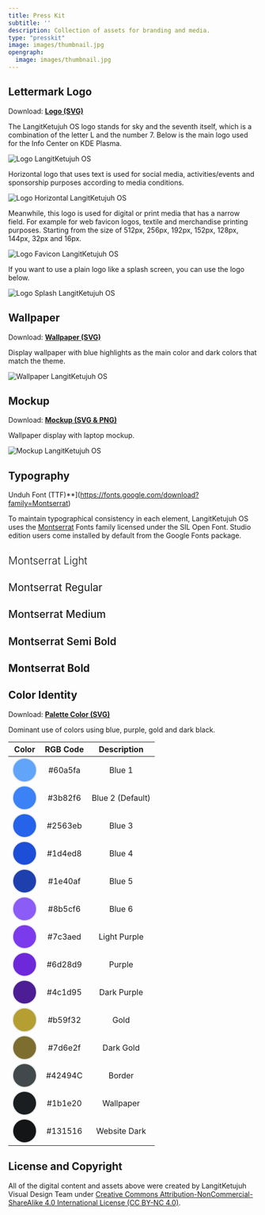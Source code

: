 ```yaml
---
title: Press Kit
subtitle: ''
description: Collection of assets for branding and media.
type: "presskit"
image: images/thumbnail.jpg
opengraph:
  image: images/thumbnail.jpg
---
```


## Lettermark Logo

Download: [**Logo (SVG)**](/files/brand/logo_langitketujuh_1.0.tar.gz)

The LangitKetujuh OS logo stands for sky and the seventh itself, which is a combination of the letter L and the number 7. Below is the main logo used for the Info Center on KDE Plasma.

![Logo LangitKetujuh OS](/images/brand/logo_default.webp)

Horizontal logo that uses text is used for social media, activities/events and sponsorship purposes according to media conditions.

![Logo Horizontal LangitKetujuh OS](/images/brand/logo_horizontal.webp)

Meanwhile, this logo is used for digital or print media that has a narrow field. For example for web favicon logos, textile and merchandise printing purposes. Starting from the size of 512px, 256px, 192px, 152px, 128px, 144px, 32px and 16px.

![Logo Favicon LangitKetujuh OS](/images/brand/logo_favicon.webp)

If you want to use a plain logo like a splash screen, you can use the logo below.

![Logo Splash LangitKetujuh OS](/images/brand/logo_splash.webp)

## Wallpaper

Download: [**Wallpaper (SVG)**](/files/brand/wallpaper_langitketujuh_1.0.tar.gz)

Display wallpaper with blue highlights as the main color and dark colors that match the theme.

![Wallpaper LangitKetujuh OS](/images/brand/wallpaper_preview_langitketujuh.webp)

## Mockup

Download: [**Mockup (SVG & PNG)**](/files/brand/mockup_langitketujuh_1.0.tar.gz)

Wallpaper display with laptop mockup.

![Mockup LangitKetujuh OS](/images/brand/mockup_langitketujuh.webp)

## Typography

Unduh Font (TTF)**](https://fonts.google.com/download?family=Montserrat)

To maintain typographical consistency in each element, LangitKetujuh OS uses the [Montserrat](https://fonts.google.com/specimen/Montserrat) Fonts family licensed under the SIL Open Font. Studio edition users come installed by default from the Google Fonts package.

<div class="col-lg-12 mx-auto text-center">
  <h2 style="font-weight: 300;">Montserrat Light</h2>
  <h2 style="font-weight: 400;">Montserrat Regular</h2>
  <h2 style="font-weight: 500;">Montserrat Medium</h2>
  <h2 style="font-weight: 600;">Montserrat Semi Bold</h2>
  <h2 style="font-weight: 700;">Montserrat Bold</h2>
</div>

## Color Identity

Download: [**Palette Color (SVG)**](/files/brand/palette_color_langitketujuh_1.0.tar.gz)

Dominant use of colors using blue, purple, gold and dark black.

| Color | RGB Code | Description |
| :---: | :---: | :---: |
| <?xml?><svg width="50" height="50" viewBox="0 0 13.229 13.229"><circle cx="6.6145" cy="6.6145" r="6.360096" fill="#60a5fa" style="stroke:#e6e6e6;stroke-width:0.508808;"/></svg> | #60a5fa | Blue 1|
| <?xml?><svg width="50" height="50" viewBox="0 0 13.229 13.229"><circle cx="6.6145" cy="6.6145" r="6.360096" fill="#3b82f6" style="stroke:#e6e6e6;stroke-width:0.508808;"/></svg> | #3b82f6 | Blue 2 (Default) |
| <?xml?><svg width="50" height="50" viewBox="0 0 13.229 13.229"><circle cx="6.6145" cy="6.6145" r="6.360096" fill="#2563eb" style="stroke:#e6e6e6;stroke-width:0.508808;"/></svg> | #2563eb | Blue 3 |
| <?xml?><svg width="50" height="50" viewBox="0 0 13.229 13.229"><circle cx="6.6145" cy="6.6145" r="6.360096" fill="#1d4ed8" style="stroke:#e6e6e6;stroke-width:0.508808;"/></svg> | #1d4ed8 | Blue 4 |
| <?xml?><svg width="50" height="50" viewBox="0 0 13.229 13.229"><circle cx="6.6145" cy="6.6145" r="6.360096" fill="#1e40af" style="stroke:#e6e6e6;stroke-width:0.508808;"/></svg> | #1e40af | Blue 5 |
| <?xml?><svg width="50" height="50" viewBox="0 0 13.229 13.229"><circle cx="6.6145" cy="6.6145" r="6.360096" fill="#8b5cf6" style="stroke:#e6e6e6;stroke-width:0.508808;"/></svg> | #8b5cf6 | Blue 6 |
| <?xml?><svg width="50" height="50" viewBox="0 0 13.229 13.229"><circle cx="6.6145" cy="6.6145" r="6.360096" fill="#7c3aed" style="stroke:#e6e6e6;stroke-width:0.508808;"/></svg> | #7c3aed | Light Purple |
| <?xml?><svg width="50" height="50" viewBox="0 0 13.229 13.229"><circle cx="6.6145" cy="6.6145" r="6.360096" fill="#6d28d9" style="stroke:#e6e6e6;stroke-width:0.508808;"/></svg> | #6d28d9 | Purple |
| <?xml?><svg width="50" height="50" viewBox="0 0 13.229 13.229"><circle cx="6.6145" cy="6.6145" r="6.360096" fill="#4c1d95" style="stroke:#e6e6e6;stroke-width:0.508808;"/></svg> | #4c1d95 | Dark Purple |
| <?xml?><svg width="50" height="50" viewBox="0 0 13.229 13.229"><circle cx="6.6145" cy="6.6145" r="6.360096" fill="#b59f32" style="stroke:#e6e6e6;stroke-width:0.508808;"/></svg> | #b59f32 | Gold |
| <?xml?><svg width="50" height="50" viewBox="0 0 13.229 13.229"><circle cx="6.6145" cy="6.6145" r="6.360096" fill="#7d6e2f" style="stroke:#e6e6e6;stroke-width:0.508808;"/></svg> | #7d6e2f | Dark Gold|
| <?xml?><svg width="50" height="50" viewBox="0 0 13.229 13.229"><circle cx="6.6145" cy="6.6145" r="6.360096" fill="#42494C" style="stroke:#e6e6e6;stroke-width:0.508808;"/></svg> | #42494C | Border |
| <?xml?><svg width="50" height="50" viewBox="0 0 13.229 13.229"><circle cx="6.6145" cy="6.6145" r="6.360096" fill="#1b1e20" style="stroke:#e6e6e6;stroke-width:0.508808;"/></svg> | #1b1e20 | Wallpaper |
| <?xml?><svg width="50" height="50" viewBox="0 0 13.229 13.229"><circle cx="6.6145" cy="6.6145" r="6.360096" fill="#131516" style="stroke:#e6e6e6;stroke-width:0.508808;"/></svg> | #131516 | Website Dark |

## License and Copyright

All of the digital content and assets above were created by LangitKetujuh Visual Design Team under [Creative Commons Attribution-NonCommercial-ShareAlike 4.0 International License (CC BY-NC 4.0)](http://creativecommons.org/licenses/by-nc-sa/4.0/).
